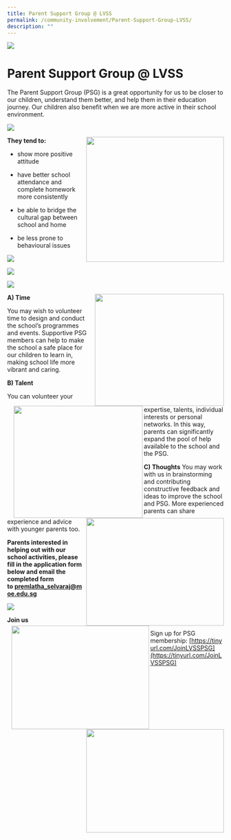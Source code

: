 ```yaml
---
title: Parent Support Group @ LVSS
permalink: /community-involvement/Parent-Support-Group-LVSS/
description: ""
---
```


![](/images/Banner.jpg)

Parent Support Group @ LVSS
===========================

The Parent Support Group (PSG) is a great opportunity for us to be closer to our children, understand them better, and help them in their education journey. Our children also benefit when we are more active in their school environment.

![](/images/PSG.jpeg)


<img src="/images/PSG.png" style="width:320px;height:290px;margin-left:15px;" align = "right">

**They tend to:**
  
*   show more positive attitude  
    
*   have better school attendance and complete homework more consistently  
    
*   be able to bridge the cultural gap between school and home  
    
*   be less prone to behavioural issues

![](/images/PSG1.jpeg)

![](/images/PSG2.jpeg)

![](/images/PSG3.png)


<img src="/images/PSG4.png" style="width:300px;height:260px;margin-left:15px;" align = "right">

**A) Time**

You may wish to volunteer time to design and conduct the school’s programmes and events. Supportive PSG members can help to make the school a safe place for our children to learn in, making school life more vibrant and caring.


<img src="/images/PSG5.png" style="width:300px;height:260px;margin-left:15px;" align = "left">

**B) Talent**

You can volunteer your expertise, talents, individual interests or personal networks. In this way, parents can significantly expand the pool of help available to the school and the PSG.




<img src="/images/PSG6.png" style="width:320px;height:250px;margin-left:10px;" align = "right">


**C) Thoughts**
You may work with us in brainstorming and contributing constructive feedback and ideas to improve the school and PSG. More experienced parents can share experience and advice with younger parents too.





<img src="/images/PSG7.png" style="width:320px;height:240px;margin-left:10px;" align = "left">

****Parents interested in helping out with our school activities, please fill in the application form below and email the completed form to [premlatha\_selvaraj@moe.edu.sg](mailto:premlatha_selvaraj@moe.edu.sg)****


![](/images/PSG8.jpeg)


<img src="/images/PSG9.png" style="width:320px;height:240px;margin-left:1px;" align = "right">

**Join us**

Sign up for PSG membership: [https://tinyurl.com/JoinLVSSPSG](https://tinyurl.com/JoinLVSSPSG)